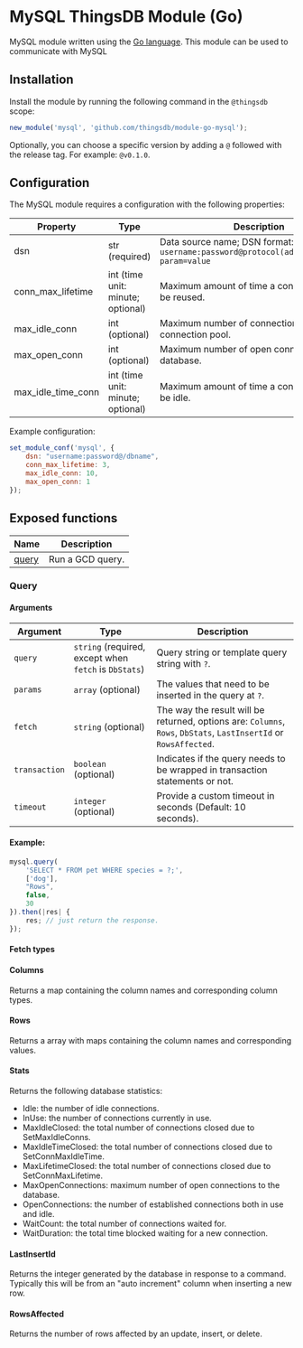 # MySQL ThingsDB Module (Go)

MySQL module written using the [Go language](https://golang.org). This module can be used to communicate with MySQL

## Installation

Install the module by running the following command in the `@thingsdb` scope:

```javascript
new_module('mysql', 'github.com/thingsdb/module-go-mysql');
```

Optionally, you can choose a specific version by adding a `@` followed with the release tag. For example: `@v0.1.0`.

## Configuration

The MySQL module requires a configuration with the following properties:

Property           | Type                              | Description
-------------------| --------------------------------- | -----------
dsn                | str (required)                    | Data source name; DSN format: `username:password@protocol(address)/dbname?param=value`
conn_max_lifetime  | int (time unit: minute; optional) | Maximum amount of time a connection may be reused.
max_idle_conn      | int (optional)                    | Maximum number of connections in the idle connection pool.
max_open_conn      | int (optional)                    | Maximum number of open connections to the database.
max_idle_time_conn | int (time unit: minute; optional) | Maximum amount of time a connection may be idle.

Example configuration:

```javascript
set_module_conf('mysql', {
    dsn: "username:password@/dbname",
    conn_max_lifetime: 3,
    max_idle_conn: 10,
    max_open_conn: 1
});
```

## Exposed functions

Name              | Description
----------------- | -----------
[query](#query)   | Run a GCD query.

### Query

#### Arguments

 Argument     | Type                                                  | Description
------------- | ----------------------------------------------------- | -----------
`query`       | `string` (required, except when `fetch` is `DbStats`) | Query string or template query string with `?`.
`params`      | `array` (optional)                                    | The values that need to be inserted in the query at `?`.
`fetch`       | `string` (optional)                                   | The way the result will be returned, options are: `Columns`, `Rows`, `DbStats`, `LastInsertId` or `RowsAffected`.
`transaction` | `boolean` (optional)                                  | Indicates if the query needs to be wrapped in transaction statements or not.
`timeout`     | `integer` (optional)                                  | Provide a custom timeout in seconds (Default: 10 seconds).

#### Example:

```javascript
mysql.query(
    'SELECT * FROM pet WHERE species = ?;',
    ['dog'],
    "Rows",
    false,
    30
}).then(|res| {
    res; // just return the response.
});
```

#### Fetch types

#### Columns

Returns a map containing the column names and corresponding column types.

#### Rows

Returns a array with maps containing the column names and corresponding values.

#### Stats

Returns the following database statistics:

* Idle: the number of idle connections.
* InUse: the number of connections currently in use.
* MaxIdleClosed: the total number of connections closed due to SetMaxIdleConns.
* MaxIdleTimeClosed: the total number of connections closed due to SetConnMaxIdleTime.
* MaxLifetimeClosed: the total number of connections closed due to SetConnMaxLifetime.
* MaxOpenConnections: maximum number of open connections to the database.
* OpenConnections: the number of established connections both in use and idle.
* WaitCount: the total number of connections waited for.
* WaitDuration: the total time blocked waiting for a new connection.

#### LastInsertId

Returns the integer generated by the database in response to a command. Typically this will be from an "auto increment" column when inserting a new row.

#### RowsAffected

Returns the number of rows affected by an update, insert, or delete.
